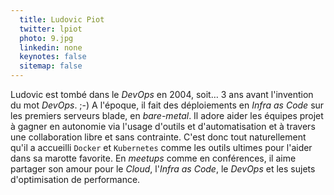 ```yaml
---
  title: Ludovic Piot
  twitter: lpiot
  photo: 9.jpg
  linkedin: none
  keynotes: false
  sitemap: false
---
```


Ludovic est tombé dans le _DevOps_ en 2004, soit… 3 ans avant l'invention du mot _DevOps_. ;-) A l'époque, il fait des déploiements en _Infra as Code_ sur les premiers serveurs blade, en _bare-metal_. Il adore aider les équipes projet à gagner en autonomie via l'usage d'outils et d'automatisation et à travers une collaboration libre et sans contrainte. C'est donc tout naturellement qu'il a accueilli `Docker` et `Kubernetes` comme les outils ultimes pour l'aider dans sa marotte favorite. En _meetups_ comme en conférences, il aime partager son amour pour le _Cloud_, l'_Infra as Code_, le _DevOps_ et les sujets d'optimisation de performance. 
